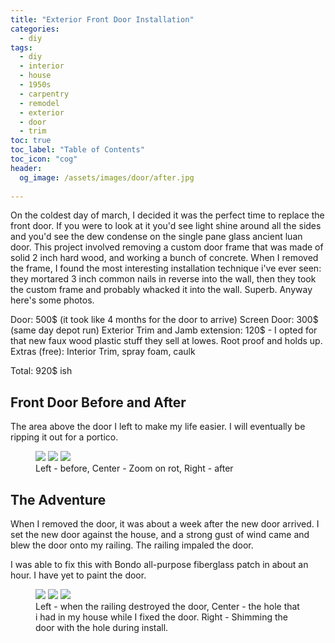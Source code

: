 ```yaml
---
title: "Exterior Front Door Installation"
categories:
  - diy
tags:
  - diy
  - interior
  - house
  - 1950s
  - carpentry
  - remodel
  - exterior
  - door
  - trim
toc: true
toc_label: "Table of Contents"
toc_icon: "cog"
header:
  og_image: /assets/images/door/after.jpg
  
---
```



On the coldest day of march, I decided it was the perfect time to replace the front door. If you were to look at it you'd see light shine around all the sides and you'd see the dew condense on the single pane glass ancient luan door. This project involved removing a custom door frame that was made of solid 2 inch hard wood, and working a bunch of concrete. When I removed the frame, I found the most interesting installation technique i've ever seen: they mortared 3 inch common nails in reverse into the wall, then they took the custom frame and probably whacked it into the wall. Superb. Anyway here's some photos.

Door: 500$ (it took like 4 months for the door to arrive)
Screen Door: 300$ (same day depot run)
Exterior Trim and Jamb extension: 120$ - I opted for that new faux wood plastic stuff they sell at lowes. Root proof and holds up.
Extras (free): Interior Trim, spray foam, caulk

Total: 920$ ish


## Front Door Before and After

The area above the door I left to make my life easier. I will eventually be ripping it out for a portico.

<figure class="third">
  <a href="/assets/images/door/before.jpg"><img src="/assets/images/door/before.jpg"></a>
  <a href="/assets/images/door/before.jpg"><img src="/assets/images/door/before-close.jpg"></a>
  <a href="/assets/images/door/after.jpg"><img src="/assets/images/door/after.jpg"></a>
	<figcaption>Left - before, Center - Zoom on rot, Right - after</figcaption>
</figure>

## The Adventure

When I removed the door, it was about a week after the new door arrived. I set the new door against the house, and a strong gust of wind came and blew the door onto my railing. The railing impaled the door.

I was able to fix this with Bondo all-purpose fiberglass patch in about an hour. I have yet to paint the door.


<figure class="third">
  <a href="/assets/images/door/hole-in-door.jpg"><img src="/assets/images/door/hole-in-door.jpg"></a>
  <a href="/assets/images/door/frame-removal.jpg"><img src="/assets/images/door/frame-removal.jpg"></a>
  <a href="/assets/images/door/during-shimmed.jpg"><img src="/assets/images/door/during-shimmed.jpg"></a>
	<figcaption>Left - when the railing destroyed the door, Center - the hole that i had in my house while I fixed the door. Right - Shimming the door with the hole during install.</figcaption>
</figure>
